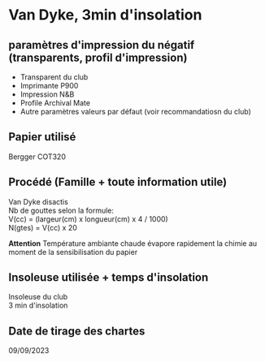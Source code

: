 # Van Dyke, 3min d'insolation

## paramètres d'impression du négatif (transparents, profil d'impression)

- Transparent du club  
- Imprimante P900  
- Impression N&B  
- Profile Archival Mate  
- Autre paramètres valeurs par défaut  (voir recommandatiosn du club)

## Papier utilisé

Bergger COT320

## Procédé (Famille + toute information utile)
Van Dyke disactis  
Nb de gouttes selon la formule:  
V(cc) = (largeur(cm) x longueur(cm) x 4 / 1000)  
N(gtes) = V(cc) x 20  

**Attention** Température ambiante chaude évapore rapidement la chimie au moment de la sensibilisation du papier 

## Insoleuse utilisée + temps d'insolation

Insoleuse du club  
3 min d'insolation  

## Date de tirage des chartes

09/09/2023
